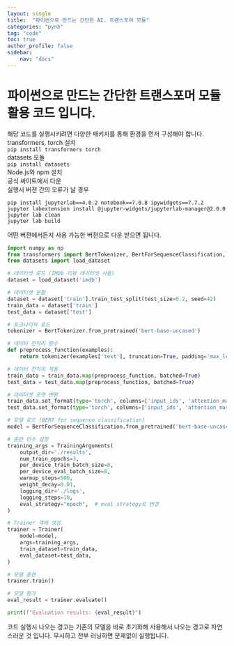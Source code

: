 ```yaml
---
layout: single
title:  "파이썬으로 만드는 간단한 AI. 트랜스포머 모듈"
categories: "pynb"
tag: "code"
toc: true
author_profile: false
sidebar:
    nav: "docs"
---
```


# 파이썬으로 만드는 간단한 트랜스포머 모듈 활용 코드 입니다.  
해당 코드를 실행시키려면 다양한 패키지를 통해 환경을 먼저 구성해야 합니다.  
transformers, torch 설치  
```pip install transformers torch```  
datasets 모듈  
```pip install datasets```  
Node.js와 npm 설치  
공식 싸이트에서 다운  
실행시 버젼 간의 오류가 날 경우   
```
pip install jupyterlab==4.0.2 notebook==7.0.8 ipywidgets==7.7.2  
jupyter labextension install @jupyter-widgets/jupyterlab-manager@2.0.0  
jupyter lab clean  
jupyter lab build  
```  
어떤 버젼에서든지 사용 가능한 버젼으로 다운 받으면 됩니다.  


```python
import numpy as np
from transformers import BertTokenizer, BertForSequenceClassification, Trainer, TrainingArguments
from datasets import load_dataset

# 데이터셋 로드 (IMDb 리뷰 데이터셋 사용)
dataset = load_dataset('imdb')

# 데이터셋 분할
dataset = dataset['train'].train_test_split(test_size=0.2, seed=42)
train_data = dataset['train']
test_data = dataset['test']

# 토크나이저 로드
tokenizer = BertTokenizer.from_pretrained('bert-base-uncased')

# 데이터 전처리 함수
def preprocess_function(examples):
    return tokenizer(examples['text'], truncation=True, padding='max_length', max_length=128)

# 데이터 전처리 적용
train_data = train_data.map(preprocess_function, batched=True)
test_data = test_data.map(preprocess_function, batched=True)

# 데이터셋 포맷 변환
train_data.set_format(type='torch', columns=['input_ids', 'attention_mask', 'label'])
test_data.set_format(type='torch', columns=['input_ids', 'attention_mask', 'label'])

# 모델 로드 (BERT for sequence classification)
model = BertForSequenceClassification.from_pretrained('bert-base-uncased', num_labels=2)

# 훈련 인수 설정
training_args = TrainingArguments(
    output_dir='./results',
    num_train_epochs=3,
    per_device_train_batch_size=8,
    per_device_eval_batch_size=8,
    warmup_steps=500,
    weight_decay=0.01,
    logging_dir='./logs',
    logging_steps=10,
    eval_strategy="epoch",  # eval_strategy로 변경
)

# Trainer 객체 생성
trainer = Trainer(
    model=model,
    args=training_args,
    train_dataset=train_data,
    eval_dataset=test_data,
)

# 모델 훈련
trainer.train()

# 모델 평가
eval_result = trainer.evaluate()

print(f"Evaluation results: {eval_result}")

```

코드 실행시 나오는 경고는 기존의 모델을 바로 초기화해 사용해서 나오는 경고로 자연스러운 것 입니다. 무시하고 전부 러닝하면 문제없이 실행됩니다.  
  